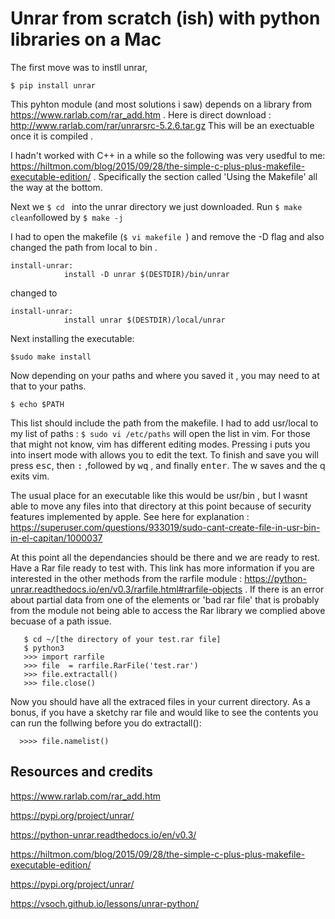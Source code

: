 # Unrar from scratch (ish) with python libraries on a Mac

The first move was to instll unrar,

```
$ pip install unrar
```

This pyhton module (and most solutions i saw)  depends on a library from https://www.rarlab.com/rar_add.htm .  Here is direct download :  http://www.rarlab.com/rar/unrarsrc-5.2.6.tar.gz This will be an exectuable once it is compiled .


I hadn't worked with C++ in a while so the following was very usedful to me: https://hiltmon.com/blog/2015/09/28/the-simple-c-plus-plus-makefile-executable-edition/ . Specifically the section called 'Using the Makefile' all the way at the bottom.

Next we ```$ cd ``` into the unrar directory we just downloaded. Run ```$ make clean```followed by ```$ make -j```

I had to open the makefile (```$ vi makefile ```) and remove the -D flag and also changed the path from local to bin .

```
install-unrar:
			install -D unrar $(DESTDIR)/bin/unrar
```

changed to 

```
install-unrar:
			install unrar $(DESTDIR)/local/unrar
```

Next installing the executable:

```
$sudo make install
```

Now depending on your paths and where you saved it , you may need to at that to your paths.

```
$ echo $PATH
```
This list should include the path from the makefile. I had to add usr/local to my list of paths : ```$ sudo vi /etc/paths``` will open the list in vim.  For those that might not know, vim has different editing modes. Pressing i puts you into insert mode with allows you to edit the text.  To finish and save you will press <kbd>esc</kbd>, then <kbd>:</kbd> ,followed by <kbd>w</kbd><kbd>q</kbd> , and finally <kbd>enter</kbd>.  The w saves and the q exits vim.

The usual place for an executable like this would be usr/bin , but I wasnt able to move any files into that directory at this point because of security features implemented by apple. See here for explanation : https://superuser.com/questions/933019/sudo-cant-create-file-in-usr-bin-in-el-capitan/1000037

At this point all the dependancies should be there and we are ready to rest.  Have a Rar file ready to test with.  This link has more information if you are interested in the other methods from the rarfile module : https://python-unrar.readthedocs.io/en/v0.3/rarfile.html#rarfile-objects . If there is an error about partial data from one of the elements or 'bad rar file' that is probably from the module not being able to access the Rar library we complied above becuase of a path issue.

```
   $ cd ~/[the directory of your test.rar file]
   $ python3
   >>> import rarfile
   >>> file  = rarfile.RarFile('test.rar')
   >>> file.extractall()
   >>> file.close()
   ```
   
 Now you should have all the extraced files in your current directory.  As a bonus, if you have a sketchy rar file and would like to see the contents you can run the follwing before you do extractall(): 
 
```
  >>>> file.namelist()
```



























## Resources and credits
https://www.rarlab.com/rar_add.htm

https://pypi.org/project/unrar/

https://python-unrar.readthedocs.io/en/v0.3/

https://hiltmon.com/blog/2015/09/28/the-simple-c-plus-plus-makefile-executable-edition/

https://pypi.org/project/unrar/

https://vsoch.github.io/lessons/unrar-python/






